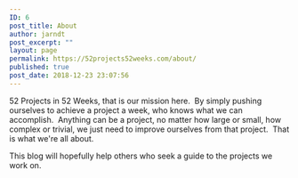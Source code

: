 ```yaml
---
ID: 6
post_title: About
author: jarndt
post_excerpt: ""
layout: page
permalink: https://52projects52weeks.com/about/
published: true
post_date: 2018-12-23 23:07:56
---
```

52 Projects in 52 Weeks, that is our mission here.  By simply pushing ourselves to achieve a project a week, who knows what we can accomplish.  Anything can be a project, no matter how large or small, how complex or trivial, we just need to improve ourselves from that project.  That is what we're all about. 

This blog will hopefully help others who seek a guide to the projects we work on.

<!-- wp:paragraph -->



<!-- /wp:paragraph -->